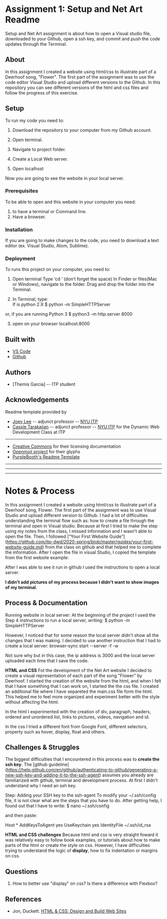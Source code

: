 <!-- Every README should start with an H1 -->
# Assignment 1: Setup and Net Art Readme 
<!-- A one sentence description of the project or assignment -->
Setup and Net Art assignment is about how to open a Visual studio file, downloaded to your Github, open a ssh key, and commit and push the code updates through the Terminal. 

<!-- It is good practice to add an about or summary -->
## About

In this assignment I created a website using html/css to illustrate part of a Deerhoof song, "Flower". 
The first part of the assignment was to use the code editor Visual Studio and upload different versions to the Github. In this repository you can see different versions of the html and css files and follow the progress of this exercise.

<!-- It is essential to describe how to set up your project -->
## Setup
To run my code you need to:
1. Download the repository to your computer from my Github account. 
2. Open terminal. 
3. Navigate to project folder.
4. Create a Local Web server.

5. Open localhost

Now you are going to see the website in your local server.

<!-- Any knowledge or tools you will need before hand -->
### Prerequisites

To be able to open and this website in your computer you need:
1. to have a terminal or Command line.
2. Have a browser.


<!-- any installation needs should be defined -->
### Installation

If you are going to make changes to the code, you need to download a text editor (ex. Visual Studio, Atom, Sublime).

<!-- Write instructions on how to start working on your project -->
<!--### Develop

<!--To develop this document, you can follow the steps provided below:
1. create a fork of this project on Github
2. ping the author of this repo via Github Issues to see if they are looking for contributions on the specific feature you're looking to add
3. open the file in VS Code and make updates 
4. add and commit those changes in your forked github repo
5. make a pull request specifying what additions and changes were made
6. have a nice chat and communication with me about those changes. 
7. celebrate the contribution! -->

<!-- Notes about the deployment -->
### Deployment

To runs this project on your computer, you need to:
  1. Open terminal
  Type ‘cd ‘ (don’t forget the space)
  In Finder or files(Mac or Windows), navigate to the folder. Drag and drop the folder into the Terminal.
  
  2. In Terminal, type:  
  If is python 2.X
  $ python -m SimpleHTTPServer

  or, if you are running Python 3
  $ python3 -m http.server 8000
  
  3. open on your browser
     localhost:8000


## Built with

* [VS Code](https://code.visualstudio.com/)
* [Github](https://github.com)

## Authors
* [Themis Garcia] -- ITP student 

<!--## Code of Conduct

<!--Please read the [CODE OF CONDUCT](https://www.mozilla.org/en-US/about/governance/policies/participation/) 

<!--## License

<!--This is README template is licensed according to [Attribution 4.0 International (CC BY 4.0) ](https://creativecommons.org/licenses/by/4.0/)

<!-- thank and reference all the things that made your project happen -->
## Acknowledgements

Readme template provided by 
* [Joey Lee](https://jk-lee.com) -- adjunct professor -- [NYU ITP](https://itp.nyu.edu)
* [Cassie Tarakajian](https://cassietarakajian.com/) -- adjunct professor -- [NYU ITP](https://itp.nyu.edu)
for the Dynamic Web Development Class at ITP

***

* [Creative Commons](https://creativecommons.org/licenses/by/4.0/) for their licensing documentation
* [Openmoji project](https://www.openmoji.org/library/#search=notebook&emoji=1F4D4) for their glyphs
* [PurpleBooth's Readme Template](https://gist.github.com/PurpleBooth/109311bb0361f32d87a2)

***
***
***

<!-- For your assignments you might consider  -->
# Notes & Process

In this assignment I created a website using html/css to illustrate part of a Deerhoof song, Flower. 
The first part of the assignment was to use Visual Studio and upload different version to Github.
I had a lot of difficulties understanding the terminal flow such as: how to create a file through the terminal and open in Visual studio. Because at first I tried to make the step using my notes from the class, I missed information and I wasn't able to open the file. Then, I followed [“Your First Website Guide”] (https://github.com/itp-dwd/2020-spring/blob/master/guides/your-first-website-guide.md) from the class on github and that helped me to complete the information. After I open the file in visual Studio, I copied the template from the first website example:

After I was able to see it run in github I used the instructions to open a local server. 

**I didn't add pictures of my process because I didn't want to show images of my terminal.**



<!-- How you built this project - Include images, gifs, and notes here -->
## Process & Documentation

Running website in local server:
At the beginning of the project I used the Step 4 instructions to run a local server, writing: 
$ python -m SimpleHTTPServer

However, I noticed that for some reason the local server didn't show all the changes that I was making. I decided to use another instruction that I had to create a local server: 
browser-sync start --server -f -w

Not sure why but in this case, the ip address is 3000 and the local server uploaded each time that I save the code. 

**HTML and CSS**
Fot the development of the Net Art website I decided to create a visual representation of each part of the song "Flower" by Deerhoof. I started the creation of the website from the html, and when I felt that I have something that I can work on, I started the the css file.
I created an additional file where I have separeted the main.css file form the html. This helped me to feel more organized and experiment better with the style without affecting the html.

In the html I experimented with the creation of div, paragraph, headers, ordered and unordered list, links to pictures, videos, navigation and id.

In the css I tried a different font from Google Font, different selectors, property such as hover, display, float and others.


<!-- Any specific challenges or struggles documented -->
## Challenges & Struggles

The biggest difficulties that I encountered in this process was to **create the ssh key**. 
The [github guideline] (https://help.github.com/en/github/authenticating-to-github/generating-a-new-ssh-key-and-adding-it-to-the-ssh-agent) assumes you already are familiarized with github, terminal and development process. At first I didn't understand why I need an ssh key.

Step: Adding your SSH key to the ssh-agent
To  modify your ~/.ssh/config file, it is not clear what are the steps that you have to do. After getting help, I found out that I have to write:
$ nano ~/.ssh/config

and then paste:

Host *
  AddKeysToAgent yes
  UseKeychain yes
  IdentityFile ~/.ssh/id_rsa
  
  **HTML and CSS challenges**
Because html and css is very straight foward it was relatively easy to follow book examples, or tutorials about how to make parts of the html or create the style on css.
However, I have difficulties trying to understand the logic of **display**, how to fix indentation or margins on css.

<!-- Any questions you have -->
## Questions
1. How to better use "display" on css? Is there a difference with Flexbox?

<!-- References for resources and inspiration -->
## References

* Jon, Duckett. [HTML & CSS: Design and Build Web Sites](https://www.amazon.com/HTML-CSS-Design-Build-Websites/dp/1118008189)
<!--* Author First Name, Author Last Name. [Link]()-->
